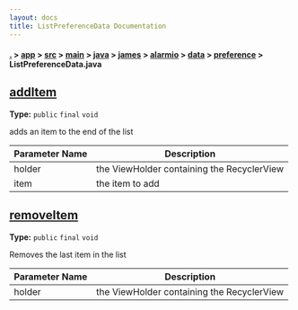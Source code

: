 ```yaml
---
layout: docs
title: ListPreferenceData Documentation
---
```

#### [.](./../../../../../../../../index) > [app](./../../../../../../../index) > [src](./../../../../../../index) > [main](./../../../../../index) > [java](./../../../../index) > [james](./../../../index) > [alarmio](./../../index) > [data](./../index) > [preference](./index) > **ListPreferenceData.java**

## [addItem](https://github.com/TheAndroidMaster/Alarmio/blob/master/app/src/main/java/james/alarmio/data/preference/ListPreferenceData.java#L79)

**Type:** `public` `final` `void`

adds an item to the end of the list 





|Parameter Name|Description|
|-----|-----|
|holder|the ViewHolder containing the RecyclerView|
|item|the item to add  |








## [removeItem](https://github.com/TheAndroidMaster/Alarmio/blob/master/app/src/main/java/james/alarmio/data/preference/ListPreferenceData.java#L95)

**Type:** `public` `final` `void`

Removes the last item in the list 





|Parameter Name|Description|
|-----|-----|
|holder|the ViewHolder containing the RecyclerView  |








